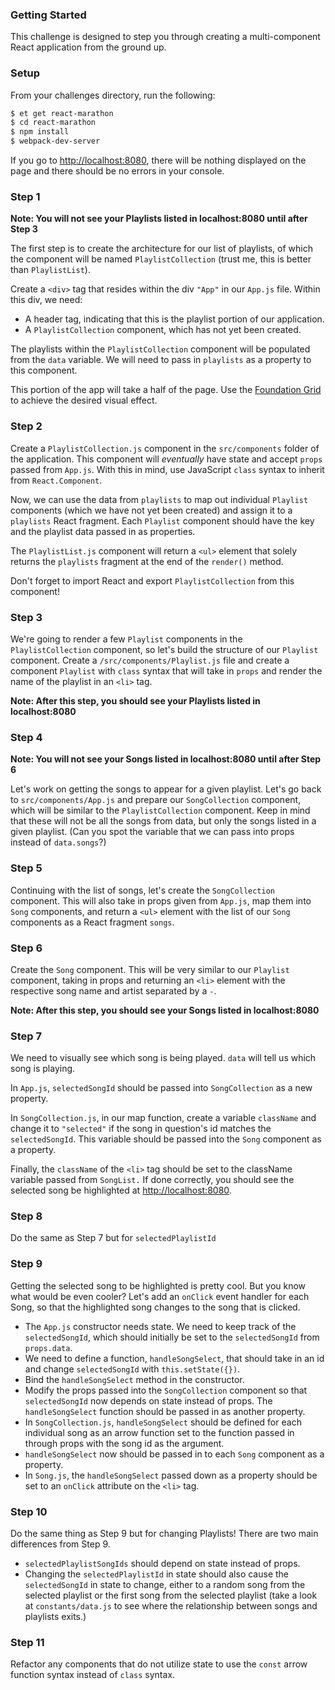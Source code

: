### Getting Started

This challenge is designed to step you through creating a multi-component React application from the ground up.

### Setup

From your challenges directory, run the following:

```sh
$ et get react-marathon
$ cd react-marathon
$ npm install
$ webpack-dev-server
```

If you go to <http://localhost:8080>, there will be nothing displayed on the page and there should be no errors in your console.

### Step 1

**Note: You will not see your Playlists listed in localhost:8080 until after Step 3**

The first step is to create the architecture for our list of playlists, of which the component will be named `PlaylistCollection` (trust me, this is better than `PlaylistList`).

Create a `<div>` tag that resides within the div `"App"` in our `App.js` file. Within this div, we need:

* A header tag, indicating that this is the playlist portion of our application.
* A `PlaylistCollection` component, which has not yet been created.

The playlists within the `PlaylistCollection` component will be populated from the `data` variable. We will need to pass in `playlists` as a property to this component.

This portion of the app will take a half of the page. Use the [Foundation Grid](http://foundation.zurb.com/sites/docs/grid.html) to achieve the desired visual effect.

### Step 2

Create a `PlaylistCollection.js` component in the `src/components` folder of the application. This component will _eventually_ have state and accept `props` passed from `App.js`. With this in mind, use JavaScript `class` syntax to inherit from `React.Component`.

Now, we can use the data from `playlists` to map out individual `Playlist` components (which we have not yet been created) and assign it to a `playlists` React fragment. Each `Playlist` component should have the key and the playlist data passed in as properties.

The `PlaylistList.js` component will return a `<ul>` element that solely returns the `playlists` fragment at the end of the `render()` method.

Don't forget to import React and export `PlaylistCollection` from this component!

### Step 3

We're going to render a few `Playlist` components in the `PlaylistCollection` component, so let's build the structure of our `Playlist` component. Create a `/src/components/Playlist.js` file and create a component `Playlist` with `class` syntax that will take in `props` and render the name of the playlist in an `<li>` tag.

**Note: After this step, you should see your Playlists listed in localhost:8080**

### Step 4

**Note: You will not see your Songs listed in localhost:8080 until after Step 6**

Let's work on getting the songs to appear for a given playlist. Let's go back to `src/components/App.js` and prepare our `SongCollection` component, which will be similar to the `PlaylistCollection` component. Keep in mind that these will not be all the songs from data, but only the songs listed in a given playlist. (Can you spot the variable that we can pass into props instead of `data.songs`?)

### Step 5

Continuing with the list of songs, let's create the `SongCollection` component. This will also take in props given from `App.js`, map them into `Song` components, and return a `<ul>` element with the list of our `Song` components as a React fragment `songs`.

### Step 6

Create the `Song` component. This will be very similar to our `Playlist` component, taking in props and returning an `<li>` element with the respective song name and artist separated by a `-`.

**Note: After this step, you should see your Songs listed in localhost:8080**

### Step 7

We need to visually see which song is being played. `data` will tell us which song is playing.

In `App.js`, `selectedSongId` should be passed into `SongCollection` as a new property.

In `SongCollection.js`, in our map function, create a variable `className` and change it to `"selected"` if the song in question's id matches the `selectedSongId`. This variable should be passed into the `Song` component as a property.

Finally, the `className` of the `<li>` tag should be set to the className variable passed from `SongList.` If done correctly, you should see the selected song be highlighted at <http://localhost:8080>.

### Step 8

Do the same as Step 7 but for `selectedPlaylistId`

### Step 9

Getting the selected song to be highlighted is pretty cool. But you know what would be even cooler? Let's add an `onClick` event handler for each Song, so that the highlighted song changes to the song that is clicked.

- The `App.js` constructor needs state. We need to keep track of the `selectedSongId`, which should initially be set to the `selectedSongId` from `props.data`.
- We need to define a function, `handleSongSelect`, that should take in an id and change `selectedSongId` with `this.setState({})`.
- Bind the `handleSongSelect` method in the constructor.
- Modify the props passed into the `SongCollection` component so that `selectedSongId` now depends on state instead of props. The `handleSongSelect` function should be passed in as another property.
- In `SongCollection.js`, `handleSongSelect` should be defined for each individual song as an arrow function set to the function passed in through props with the song id as the argument.
- `handleSongSelect` now should be passed in to each `Song` component as a property.
- In `Song.js`, the `handleSongSelect` passed down as a property should be set to an `onClick` attribute on the `<li>` tag.

### Step 10

Do the same thing as Step 9 but for changing Playlists! There are two main differences from Step 9.

- `selectedPlaylistSongIds` should depend on state instead of props.
- Changing the `selectedPlaylistId` in state should also cause the `selectedSongId` in state to change, either to a random song from the selected playlist or the first song from the selected playlist (take a look at `constants/data.js` to see where the relationship between songs and playlists exits.)

### Step 11

Refactor any components that do not utilize state to use the `const` arrow function syntax instead of `class` syntax.
